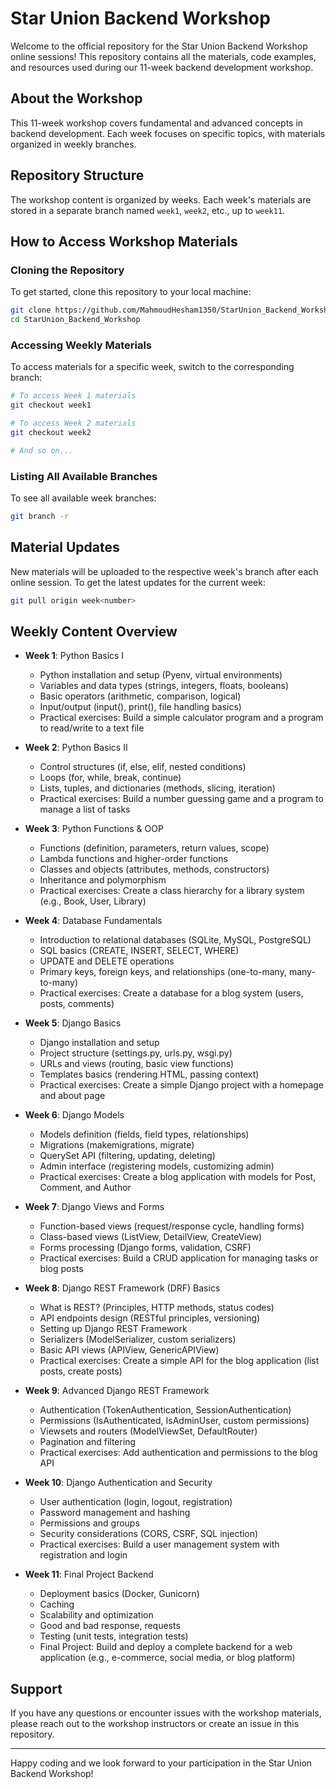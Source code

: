 # Star Union Backend Workshop

Welcome to the official repository for the Star Union Backend Workshop online sessions! This repository contains all the materials, code examples, and resources used during our 11-week backend development workshop.

## About the Workshop

This 11-week workshop covers fundamental and advanced concepts in backend development. Each week focuses on specific topics, with materials organized in weekly branches.

## Repository Structure

The workshop content is organized by weeks. Each week's materials are stored in a separate branch named `week1`, `week2`, etc., up to `week11`.

## How to Access Workshop Materials

### Cloning the Repository

To get started, clone this repository to your local machine:

```bash
git clone https://github.com/MahmoudHesham1350/StarUnion_Backend_Workshop.git
cd StarUnion_Backend_Workshop
```

### Accessing Weekly Materials

To access materials for a specific week, switch to the corresponding branch:

```bash
# To access Week 1 materials
git checkout week1

# To access Week 2 materials
git checkout week2

# And so on...
```

### Listing All Available Branches

To see all available week branches:

```bash
git branch -r
```

## Material Updates

New materials will be uploaded to the respective week's branch after each online session. To get the latest updates for the current week:

```bash
git pull origin week<number>
```

## Weekly Content Overview

- **Week 1**: Python Basics I
  - Python installation and setup (Pyenv, virtual environments)
  - Variables and data types (strings, integers, floats, booleans)
  - Basic operators (arithmetic, comparison, logical)
  - Input/output (input(), print(), file handling basics)
  - Practical exercises: Build a simple calculator program and a program to read/write to a text file

- **Week 2**: Python Basics II
  - Control structures (if, else, elif, nested conditions)
  - Loops (for, while, break, continue)
  - Lists, tuples, and dictionaries (methods, slicing, iteration)
  - Practical exercises: Build a number guessing game and a program to manage a list of tasks

- **Week 3**: Python Functions & OOP
  - Functions (definition, parameters, return values, scope)
  - Lambda functions and higher-order functions
  - Classes and objects (attributes, methods, constructors)
  - Inheritance and polymorphism
  - Practical exercises: Create a class hierarchy for a library system (e.g., Book, User, Library)

- **Week 4**: Database Fundamentals
  - Introduction to relational databases (SQLite, MySQL, PostgreSQL)
  - SQL basics (CREATE, INSERT, SELECT, WHERE)
  - UPDATE and DELETE operations
  - Primary keys, foreign keys, and relationships (one-to-many, many-to-many)
  - Practical exercises: Create a database for a blog system (users, posts, comments)

- **Week 5**: Django Basics
  - Django installation and setup
  - Project structure (settings.py, urls.py, wsgi.py)
  - URLs and views (routing, basic view functions)
  - Templates basics (rendering HTML, passing context)
  - Practical exercises: Create a simple Django project with a homepage and about page

- **Week 6**: Django Models
  - Models definition (fields, field types, relationships)
  - Migrations (makemigrations, migrate)
  - QuerySet API (filtering, updating, deleting)
  - Admin interface (registering models, customizing admin)
  - Practical exercises: Create a blog application with models for Post, Comment, and Author

- **Week 7**: Django Views and Forms
  - Function-based views (request/response cycle, handling forms)
  - Class-based views (ListView, DetailView, CreateView)
  - Forms processing (Django forms, validation, CSRF)
  - Practical exercises: Build a CRUD application for managing tasks or blog posts

- **Week 8**: Django REST Framework (DRF) Basics
  - What is REST? (Principles, HTTP methods, status codes)
  - API endpoints design (RESTful principles, versioning)
  - Setting up Django REST Framework
  - Serializers (ModelSerializer, custom serializers)
  - Basic API views (APIView, GenericAPIView)
  - Practical exercises: Create a simple API for the blog application (list posts, create posts)

- **Week 9**: Advanced Django REST Framework
  - Authentication (TokenAuthentication, SessionAuthentication)
  - Permissions (IsAuthenticated, IsAdminUser, custom permissions)
  - Viewsets and routers (ModelViewSet, DefaultRouter)
  - Pagination and filtering
  - Practical exercises: Add authentication and permissions to the blog API

- **Week 10**: Django Authentication and Security
  - User authentication (login, logout, registration)
  - Password management and hashing
  - Permissions and groups
  - Security considerations (CORS, CSRF, SQL injection)
  - Practical exercises: Build a user management system with registration and login

- **Week 11**: Final Project Backend
  - Deployment basics (Docker, Gunicorn)
  - Caching
  - Scalability and optimization
  - Good and bad response, requests
  - Testing (unit tests, integration tests)
  - Final Project: Build and deploy a complete backend for a web application (e.g., e-commerce, social media, or blog platform)

## Support

If you have any questions or encounter issues with the workshop materials, please reach out to the workshop instructors or create an issue in this repository.

---

Happy coding and we look forward to your participation in the Star Union Backend Workshop!